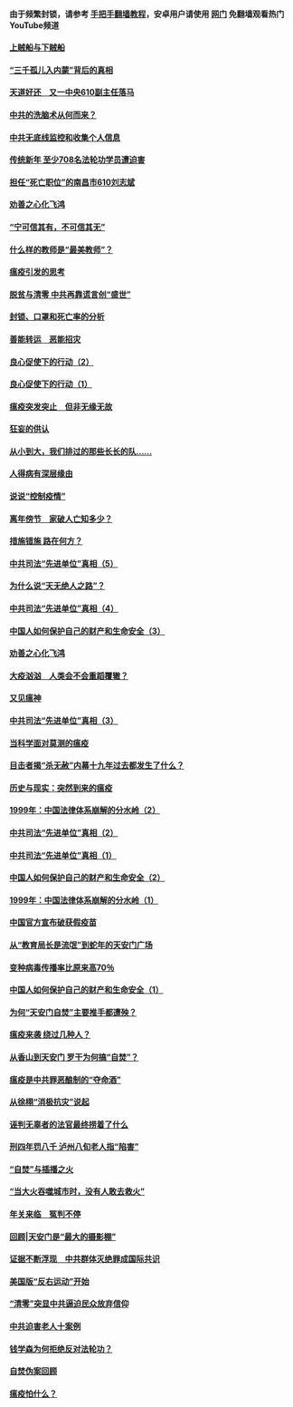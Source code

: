 #### 由于频繁封锁，请参考 [手把手翻墙教程](https://github.com/gfw-breaker/guides/wiki/)，安卓用户请使用 [网门](https://github.com/gfw-breaker/nogfw/blob/master/dl.md?t=03201200) 免翻墙观看热门YouTube频道 

#### [上贼船与下贼船](../pages/19/422276.md?t=03201200) 

#### [“三千孤儿入内蒙”背后的真相](../pages/19/422229.md?t=03201200) 

#### [天道好还　又一中央610副主任落马](../pages/19/422155.md?t=03201200) 

#### [中共的洗脑术从何而来？](../pages/19/422154.md?t=03201200) 

#### [中共无底线监控和收集个人信息](../pages/19/422039.md?t=03201200) 

#### [传统新年 至少708名法轮功学员遭迫害](../pages/19/421946.md?t=03201200) 

#### [担任“死亡职位”的南昌市610刘志斌](../pages/19/421957.md?t=03201200) 

#### [劝善之心化飞鸿](../pages/19/421164.md?t=03201200) 

#### [“宁可信其有，不可信其无”](../pages/19/421691.md?t=03201200) 

#### [什么样的教师是“最美教师”？](../pages/19/421755.md?t=03201200) 

#### [瘟疫引发的思考](../pages/19/421594.md?t=03201200) 

#### [脱贫与清零 中共再靠谎言创“盛世”](../pages/19/421590.md?t=03201200) 

#### [封锁、口罩和死亡率的分析](../pages/19/421495.md?t=03201200) 

#### [善能转运　恶能招灾](../pages/19/421334.md?t=03201200) 

#### [良心促使下的行动（2）](../pages/19/421361.md?t=03201200) 

#### [良心促使下的行动（1）](../pages/19/421302.md?t=03201200) 

#### [瘟疫突发突止　但非无缘无故](../pages/19/421281.md?t=03201200) 

#### [狂妄的供认](../pages/19/421199.md?t=03201200) 

#### [从小到大，我们排过的那些长长的队……](../pages/19/421243.md?t=03201200) 

#### [人得病有深层缘由](../pages/19/420864.md?t=03201200) 

#### [说说“控制疫情”](../pages/19/420831.md?t=03201200) 

#### [离年傍节　家破人亡知多少？](../pages/19/420563.md?t=03201200) 

#### [措施错施  路在何方？](../pages/19/420076.md?t=03201200) 

#### [中共司法“先进单位”真相（5）](../pages/19/419453.md?t=03201200) 

#### [为什么说“天无绝人之路”？](../pages/19/419618.md?t=03201200) 

#### [中共司法“先进单位”真相（4）](../pages/19/419452.md?t=03201200) 

#### [中国人如何保护自己的财产和生命安全（3）](../pages/19/419405.md?t=03201200) 

#### [劝善之心化飞鸿](../pages/19/418758.md?t=03201200) 

#### [大疫汹汹　人类会不会重蹈覆辙？](../pages/19/419691.md?t=03201200) 

#### [又见瘟神](../pages/19/419225.md?t=03201200) 

#### [中共司法“先进单位”真相（3）](../pages/19/419451.md?t=03201200) 

#### [当科学面对莫测的瘟疫](../pages/19/419625.md?t=03201200) 

#### [目击者揭“杀无赦”内幕十九年过去都发生了什么？](../pages/19/419617.md?t=03201200) 

#### [历史与现实：突然到来的瘟疫](../pages/19/419619.md?t=03201200) 

#### [1999年：中国法律体系崩解的分水岭（2）](../pages/19/419455.md?t=03201200) 

#### [中共司法“先进单位”真相（2）](../pages/19/419450.md?t=03201200) 

#### [中共司法“先进单位”真相（1）](../pages/19/419449.md?t=03201200) 

#### [中国人如何保护自己的财产和生命安全（2）](../pages/19/419404.md?t=03201200) 

#### [1999年：中国法律体系崩解的分水岭（1）](../pages/19/419454.md?t=03201200) 

#### [中国官方宣布破获假疫苗](../pages/19/419504.md?t=03201200) 

#### [从“教育局长是流氓”到蛇年的天安门广场](../pages/19/419470.md?t=03201200) 

#### [变种病毒传播率比原来高70％](../pages/19/419456.md?t=03201200) 

#### [中国人如何保护自己的财产和生命安全（1）](../pages/19/419403.md?t=03201200) 

#### [为何“天安门自焚”主要推手都遭殃？](../pages/19/419348.md?t=03201200) 

#### [瘟疫来袭 绕过几种人？](../pages/19/419349.md?t=03201200) 

#### [从香山到天安门 罗干为何搞“自焚”？](../pages/19/419270.md?t=03201200) 

#### [瘟疫是中共罪恶酿制的“夺命酒”](../pages/19/419223.md?t=03201200) 

#### [从徐栩“消极抗灾”说起](../pages/19/419224.md?t=03201200) 

#### [诬判无辜者的法官最终捞着了什么](../pages/19/419268.md?t=03201200) 

#### [刑四年罚八千 泸州八旬老人指“陷害”](../pages/19/419232.md?t=03201200) 

#### [“自焚”与插播之火](../pages/19/419226.md?t=03201200) 

#### [“当大火吞噬城市时，没有人敢去救火”](../pages/19/419077.md?t=03201200) 

#### [年关来临　冤判不停](../pages/19/419093.md?t=03201200) 

#### [回顾|天安门是“最大的摄影棚”](../pages/19/380866.md?t=03201200) 

#### [证据不断浮现　中共群体灭绝罪成国际共识](../pages/19/419031.md?t=03201200) 

#### [美国版“反右运动”开始](../pages/19/419030.md?t=03201200) 

#### [“清零”突显中共逼迫民众放弃信仰](../pages/19/418995.md?t=03201200) 

#### [中共迫害老人十案例](../pages/19/418831.md?t=03201200) 

#### [钱学森为何拒绝反对法轮功？](../pages/19/418905.md?t=03201200) 

#### [自焚伪案回顾](../pages/19/418799.md?t=03201200) 

#### [瘟疫怕什么？](../pages/19/418800.md?t=03201200) 

